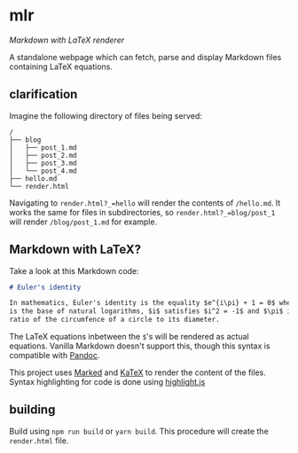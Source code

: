 # mlr
_Markdown with LaTeX renderer_

A standalone webpage which can fetch, parse and display Markdown files
containing LaTeX equations.

## clarification

Imagine the following directory of files being served:

```
/
├── blog
│   ├── post_1.md
│   ├── post_2.md
│   ├── post_3.md
│   └── post_4.md
├── hello.md
└── render.html
```

Navigating to `render.html?_=hello` will render the contents of `/hello.md`. It
works the same for files in subdirectories, so `render.html?_=blog/post_1` will
render `/blog/post_1.md` for example.

## Markdown with LaTeX?

Take a look at this Markdown code:

```markdown
# Euler's identity

In mathematics, Euler's identity is the equality $e^{i\pi} + 1 = 0$ where $e$
is the base of natural logarithms, $i$ satisfies $i^2 = -1$ and $\pi$ is the
ratio of the circumfence of a circle to its diameter.
```

The LaTeX equations inbetween the `$`'s will be rendered as actual equations.
Vanilla Markdown doesn't support this, though this syntax is compatible with
[Pandoc](https://github.com/jgm/pandoc).

This project uses [Marked](https://github.com/markedjs/marked) and 
[KaTeX](https://github.com/KaTeX/KaTeX) to render the content of the files.
Syntax highlighting for code is done using
[highlight.js](https://github.com/highlightjs/highlight.js)

## building

Build using `npm run build` or `yarn build`. This procedure will create the
`render.html` file.
